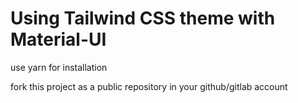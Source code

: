 # Using Tailwind CSS theme with Material-UI

use yarn for installation

fork this project as a public repository in your github/gitlab account
